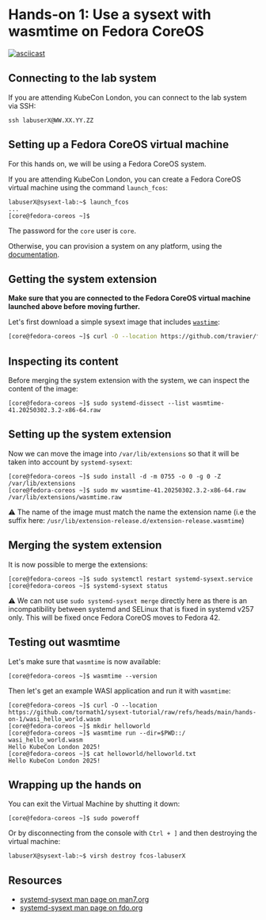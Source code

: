 # Hands-on 1: Use a sysext with wasmtime on Fedora CoreOS

[![asciicast](https://asciinema.org/a/710119.svg)](https://asciinema.org/a/710119)

## Connecting to the lab system

If you are attending KubeCon London, you can connect to the lab system via SSH:

```
ssh labuserX@WW.XX.YY.ZZ
```

## Setting up a Fedora CoreOS virtual machine

For this hands on, we will be using a Fedora CoreOS system.

If you are attending KubeCon London, you can create a Fedora CoreOS virtual
machine using the command `launch_fcos`:

```
labuserX@sysext-lab:~$ launch_fcos
...
[core@fedora-coreos ~]$
```

The password for the `core` user is `core`.

Otherwise, you can provision a system on any platform, using the
[documentation](https://docs.fedoraproject.org/en-US/fedora-coreos/).

## Getting the system extension

**Make sure that you are connected to the Fedora CoreOS virtual machine
launched above before moving further.**

Let's first download a simple sysext image that includes
[`wastime`](https://wasmtime.dev/):

```bash
[core@fedora-coreos ~]$ curl -O --location https://github.com/travier/fedora-sysexts/releases/download/fedora-coreos-stable/wasmtime-41.20250302.3.2-x86-64.raw
```

## Inspecting its content

Before merging the system extension with the system, we can inspect the content
of the image:

```
[core@fedora-coreos ~]$ sudo systemd-dissect --list wasmtime-41.20250302.3.2-x86-64.raw
```

## Setting up the system extension

Now we can move the image into `/var/lib/extensions` so that it will be taken
into account by `systemd-sysext`:

```
[core@fedora-coreos ~]$ sudo install -d -m 0755 -o 0 -g 0 -Z /var/lib/extensions
[core@fedora-coreos ~]$ sudo mv wasmtime-41.20250302.3.2-x86-64.raw /var/lib/extensions/wasmtime.raw
```

:warning: The name of the image must match the name the extension name (i.e the
suffix here: `/usr/lib/extension-release.d/extension-release.wasmtime`)

## Merging the system extension

It is now possible to merge the extensions:

```
[core@fedora-coreos ~]$ sudo systemctl restart systemd-sysext.service
[core@fedora-coreos ~]$ systemd-sysext status
```

:warning: We can not use `sudo systemd-sysext merge` directly here as there is
an incompatibility between systemd and SELinux that is fixed in systemd v257
only. This will be fixed once Fedora CoreOS moves to Fedora 42.

## Testing out wasmtime

Let's make sure that `wasmtime` is now available:

```
[core@fedora-coreos ~]$ wasmtime --version
```

Then let's get an example WASI application and run it with `wasmtime`:

```
[core@fedora-coreos ~]$ curl -O --location https://github.com/tormath1/sysext-tutorial/raw/refs/heads/main/hands-on-1/wasi_hello_world.wasm
[core@fedora-coreos ~]$ mkdir helloworld
[core@fedora-coreos ~]$ wasmtime run --dir=$PWD::/ wasi_hello_world.wasm
Hello KubeCon London 2025!
[core@fedora-coreos ~]$ cat helloworld/helloworld.txt
Hello KubeCon London 2025!
```

## Wrapping up the hands on

You can exit the Virtual Machine
by shutting it down:

```
[core@fedora-coreos ~]$ sudo poweroff
```

Or by disconnecting from the console with `Ctrl + ]` and then destroying the
virtual machine:

```
labuserX@sysext-lab:~$ virsh destroy fcos-labuserX
```

## Resources

* [systemd-sysext man page on man7.org](https://man7.org/linux/man-pages/man8/systemd-sysext.8.html)
* [systemd-sysext man page on fdo.org](https://www.freedesktop.org/software/systemd/man/latest/systemd-sysext.html)
